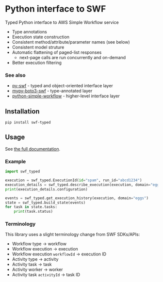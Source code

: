 # Python interface to SWF
Typed Python interface to AWS Simple Workflow service

* Type annotations
* Execution state construction
* Consistent method/attribute/parameter names (see below)
* Consistent model struture
* Automatic flattening of paged-list responses
  * next-page calls are run concurrently and on-demand
* Better execution filtering

### See also
* [py-swf](https://pypi.org/project/py-swf/) - typed and object-oriented interface layer
* [mypy-boto3-swf](https://pypi.org/project/mypy-boto3-swf/) - type-annotated layer
* [python-simple-workflow](https://pypi.org/project/simple-workflow/) - higher-level
  interface layer

## Installation
```shell
pip install swf-typed
```

## Usage
See [the full documentation](https://python-swf-typed.readthedocs.io/).

### Example
```python
import swf_typed

execution = swf_typed.ExecutionId(id="spam", run_id="abcd1234")
execution_details = swf_typed.describe_execution(execution, domain="eggs")
print(execution_details.configuration)

events = swf_typed.get_execution_history(execution, domain="eggs")
state = swf_typed.build_state(events)
for task in state.tasks:
    print(task.status)
```

### Terminology
This library uses a slight terminology change from SWF SDKs/APIs:
* Workflow type -> workflow
* Workflow execution -> execution
* Workflow execution `workflowId` -> execution ID
* Activity type -> activity
* Activity task -> task
* Activity worker -> worker
* Activity task `activityId` -> task ID
